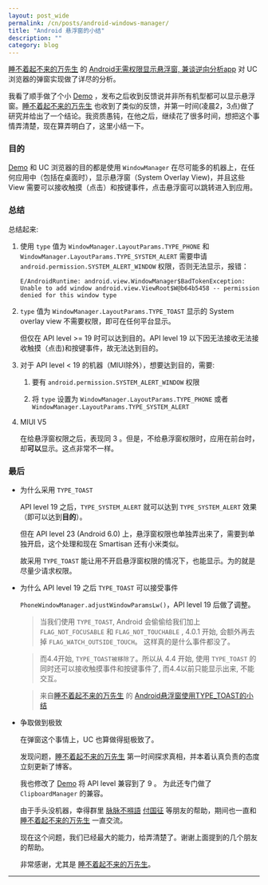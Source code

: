 ```yaml
---
layout: post_wide
permalink: /cn/posts/android-windows-manager/
title: "Android 悬浮窗的小结"
description: ""
category: blog
---
```


[睡不着起不来的万先生](http://weibo.com/2951317192) 的 [Android无需权限显示悬浮窗, 兼谈逆向分析app](http://www.jianshu.com/p/167fd5f47d5c) 对 UC 浏览器的弹窗实现做了详尽的分析。

我看了顺手做了个小 [Demo][] ，发布之后收到反馈说并非所有机型都可以显示悬浮窗。[睡不着起不来的万先生][] 也收到了类似的反馈，并第一时间(凌晨2，3点)做了研究并给出了一个结论。我资质愚钝，在他之后，继续花了很多时间，想把这个事情弄清楚，现在算弄明白了，这里小结一下。

### 目的

[Demo][] 和 UC 浏览器的目的都是使用 `WindowManager` 在尽可能多的机器上，在任何应用中（包括在桌面时），显示悬浮窗（System Overlay View)，并且这些 View 需要可以接收触摸（点击）和按键事件，点击悬浮窗可以跳转进入到应用。

### 总结

总结起来:

1.  使用 `type` 值为 `WindowManager.LayoutParams.TYPE_PHONE` 和 `WindowManager.LayoutParams.TYPE_SYSTEM_ALERT` 需要申请 `android.permission.SYSTEM_ALERT_WINDOW` 权限，否则无法显示，报错：

    ```
    E/AndroidRuntime: android.view.WindowManager$BadTokenException: Unable to add window android.view.ViewRoot$W@b64b5458 -- permission denied for this window type
    ```

2.  `type` 值为 `WindowManager.LayoutParams.TYPE_TOAST` 显示的 System overlay view 不需要权限，即可在任何平台显示。

    但仅在 API level >= 19 时可以达到目的。API level 19 以下因无法接收无法接收触摸（点击)和按键事件，故无法达到目的。

3.  对于 API level < 19 的机器（MIUI除外），想要达到目的，需要:

    1.  要有 `android.permission.SYSTEM_ALERT_WINDOW` 权限

    2.  将 `type` 设置为 `WindowManager.LayoutParams.TYPE_PHONE` 或者 `WindowManager.LayoutParams.TYPE_SYSTEM_ALERT`

4.  MIUI V5

    在给悬浮窗权限之后，表现同 3 。但是，不给悬浮窗权限时，应用在前台时，却**可以**显示。这点非常不一样。

### 最后


*   为什么采用 `TYPE_TOAST`

    API level 19 之后，`TYPE_SYSTEM_ALERT` 就可以达到 `TYPE_SYSTEM_ALERT` 效果（即可以达到**目的**）。

    但在 API level 23 (Android 6.0) 上，悬浮窗权限也单独弄出来了，需要到单独开启，这个处理和现在 Smartisan 还有小米类似。

    故采用 `TYPE_TOAST` 能让用不开启悬浮窗权限的情况下，也能显示。为的就是尽量少请求权限。

*   为什么 API level 19 之后 `TYPE_TOAST` 可以接受事件

    `PhoneWindowManager.adjustWindowParamsLw()`，API level 19 后做了调整。

    > 当我们使用 `TYPE_TOAST`, Android 会偷偷给我们加上 `FLAG_NOT_FOCUSABLE` 和 `FLAG_NOT_TOUCHABLE` , 4.0.1 开始, 会额外再去掉 `FLAG_WATCH_OUTSIDE_TOUCH`。 这样真的是什么事件都没了。

    >  而4.4开始, `TYPE_TOAST被移除了`。所以从 4.4 开始, 使用 `TYPE_TOAST` 的同时还可以接收触摸事件和按键事件了, 而4.4以前只能显示出来, 不能交互。

    > 来自[睡不着起不来的万先生][] 的 [Android悬浮窗使用TYPE_TOAST的小结](http://www.jianshu.com/p/634cd056b90c)

*   争取做到极致

    在弹窗这个事情上，UC 也算做得挺极致了。

    发现问题，[睡不着起不来的万先生][] 第一时间探求真相，并本着认真负责的态度立刻更新了博客。

    我也修改了 [Demo][] 将 API level 兼容到了 9 。 为此还专门做了 `ClipboardManager` 的兼容。

    由于手头没机器，幸得群里 [脉脉不嘚語][] [付国征][] 等朋友的帮助，期间也一直和 [睡不着起不来的万先生][] 一直交流。

    现在这个问题，我们已经最大的能力，给弄清楚了。谢谢上面提到的几个朋友的帮助。
    
    非常感谢，尤其是 [睡不着起不来的万先生][]。

---
[睡不着起不来的万先生]:        http://weibo.com/2951317192
[Demo]:     https://github.com/liaohuqiu/android-UCToast
[脉脉不嘚語]:    http://weibo.com/u/2319578217
[付国征]:     http://weibo.com/u/1649198280
